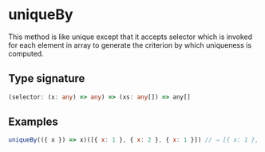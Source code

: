 # uniqueBy

This method is like unique except that it accepts selector which is invoked for each element in array to generate the criterion by which uniqueness is computed.

## Type signature

<!-- prettier-ignore-start -->
```typescript
(selector: (x: any) => any) => (xs: any[]) => any[]
```
<!-- prettier-ignore-end -->

## Examples

<!-- prettier-ignore-start -->
```javascript
uniqueBy(({ x }) => x)([{ x: 1 }, { x: 2 }, { x: 1 }]) // ⇒ [{ x: 1 }, { x: 2 }])
```
<!-- prettier-ignore-end -->
